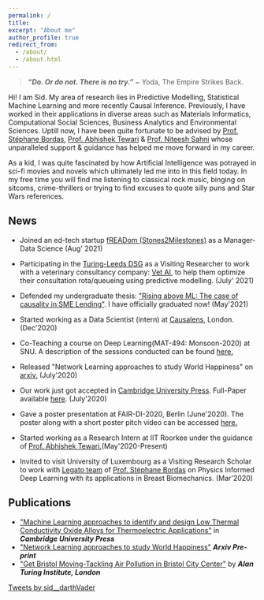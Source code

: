 ```yaml
---
permalink: /
title: 
excerpt: "About me"
author_profile: true
redirect_from: 
  - /about/
  - /about.html
---
```

<!-- Global site tag (gtag.js) - Google Analytics -->
<script async src="https://www.googletagmanager.com/gtag/js?id=UA-174994648-1"></script>
<script>
  window.dataLayer = window.dataLayer || [];
  function gtag(){dataLayer.push(arguments);}
  gtag('js', new Date());

  gtag('config', 'UA-174994648-1');
</script>

> **_“Do. Or do not. There is no try.”_** ~ Yoda, The Empire Strikes Back.

Hi! I am Sid. My area of research lies in Predictive Modelling, Statistical Machine Learning and more recently Causal Inference. 
Previously, I have worked in their applications in diverse areas such as Materials Informatics, Computational Social Sciences, Business Analytics and Environmental Sciences.
Uptill now, I have been quite fortunate to be advised by <a href="https://wwwfr.uni.lu/recherche/fstm/doe/members/stephane_bordas">Prof. Stéphane Bordas</a>, <a href="https://www.iitr.ac.in/~MT/Abhishek_Tewari"> Prof. Abhishek Tewari</a> & <a href="https://math.snu.edu.in/people/faculty/niteesh-sahni">Prof. Niteesh Sahni</a> whose unparalleled support & guidance has helped me move forward in my career.

As a kid, I was quite fascinated by how Artificial Intelligence was potrayed in sci-fi movies and novels which ultimately led me into in this field today.
In my free time you will find me listening to classical rock music, binging on sitcoms, crime-thrillers or trying to find excuses to quote silly puns and Star Wars references.


## News
  - Joined an ed-tech startup <a href="https://www.getfreadom.com/learning-app">fREADom (Stones2Milestones)</a> as a Manager-Data Science (Aug' 2021)
  - Participating in the <a href="https://lida.leeds.ac.uk/partnerships/lida-partners/the-alan-turing-institute/turing-data-study-group-at-lida/">Turing-Leeds DSG</a> as a Visiting Researcher to work with a veterinary consultancy company: <a href="https://www.joiipetcare.com/">Vet AI</a>, to help them optimize their consultation rota/queueing using predictive modelling. (July' 2021)

  - Defended my undergraduate thesis: <a href="https://drive.google.com/file/d/1AgArzy2LmCC66okChN-i4su_43dYgiDj/view?usp=sharing">"Rising above ML: The case of causality in SME Lending"</a>. I have officially graduated now! (May'2021)
  - Started working as a Data Scientist (intern) at <a href="http://causalens.com/"> Causalens</a>, London. (Dec'2020)
  - Co-Teaching a course on Deep Learning(MAT-494: Monsoon-2020) at SNU. A description of the sessions conducted can be found <a href="https://github.com/Sid-darthvader/MAT-494-Deep-Learning-SNU"> here.</a>
  - Released "Network Learning approaches to study World Happiness" on <a href="http://arxiv.org/abs/2007.09181"> arxiv.</a> (July'2020)
  - Our work just got accepted in <a href="https://www.cambridge.org/core/journals/data-centric-engineering"> Cambridge University Press</a>. Full-Paper available <a href="https://www.cambridge.org/core/journals/data-centric-engineering/article/machine-learning-approaches-to-identify-and-design-low-thermal-conductivity-oxides-for-thermoelectric-applications/7086514CABE816961AA8413206FD6977"> here</a>. (July'2020)
  - Gave a poster presentation at FAIR-DI-2020, Berlin (June'2020). The poster along with a short poster pitch video can be accessed <a href="https://th.fhi-berlin.mpg.de/meetings/fairdi2020/index.php?n=Meeting.PosterDetails&poster_id=8">here.</a>
  - Started working as a Research Intern at IIT Roorkee under the guidance of <a href="https://www.iitr.ac.in/~MT/Abhishek_Tewari">Prof. Abhishek Tewari.</a>(May'2020-Present)
  <!-- Write your comments here -->
  <!-- <dd>Working with <a href="https://www.iitr.ac.in/~MT/Abhishek_Tewari">Prof. Abhishek Tewari</a>, MMED, IIT Roorkee on Machine Learning based discovery of novel Thermoeletric Materials.</dd> -->
  - Invited to visit University of Luxembourg as a Visiting Research Scholar to work with <a href="https://legato-team.eu/ "> Legato team</a> of <a href="https://wwwfr.uni.lu/recherche/fstm/doe/members/stephane_bordas">Prof. Stéphane Bordas</a> on Physics Informed Deep Learning with its applications in Breast Biomechanics. (Mar'2020)

## Publications
<ul>
  <li><a href="https://www.cambridge.org/core/journals/data-centric-engineering/article/machine-learning-approaches-to-identify-and-design-low-thermal-conductivity-oxides-for-thermoelectric-applications/7086514CABE816961AA8413206FD6977">"Machine Learning approaches to identify and design Low Thermal Conductivity Oxide Alloys for Thermoelectric Applications"</a> in <strong><i>Cambridge University Press</i></strong> </li>
  <li><a href="http://arxiv.org/abs/2007.09181">"Network Learning approaches to study World Happiness"</a> <strong><i> Arxiv Pre-print</i></strong></li>
  <li><a href="https://www.turing.ac.uk/research/publications/data-study-group-network-final-report-bristol-city-council">"Get Bristol Moving-Tackling Air Pollution in Bristol City Center"</a> by <strong><i>Alan Turing Institute, London</i></strong></li>
</ul>
  <a class="twitter-timeline" width="380" height="400" href="https://twitter.com/sid__darthVader?ref_src=twsrc%5Etfw">Tweets by sid__darthVader</a> <script async src="https://platform.twitter.com/widgets.js" charset="utf-8"></script> 
  
              
              
<script type="text/javascript" src="https://www.counters-free.net/count/64ng"></script><br>


